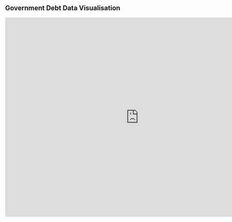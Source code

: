 ## Government Debt Data Visualisation 

<iframe src="https://data.oecd.org/chart/6syG" width="860" height="645" style="border: 0" mozallowfullscreen="true" webkitallowfullscreen="true" allowfullscreen="true"><a href="https://data.oecd.org/chart/6syG" target="_blank">OECD Chart: General government debt, Total, % of GDP, Annual, 2018</a></iframe>
